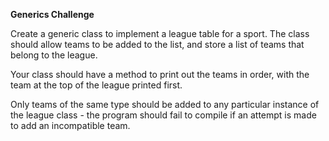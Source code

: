 **Generics Challenge**

Create a generic class to implement a league table for a sport.
The class should allow teams to be added to the list, and store
a list of teams that belong to the league.

Your class should have a method to print out the teams in order,
with the team at the top of the league printed first.

Only teams of the same type should be added to any particular
instance of the league class - the program should fail to compile
if an attempt is made to add an incompatible team.